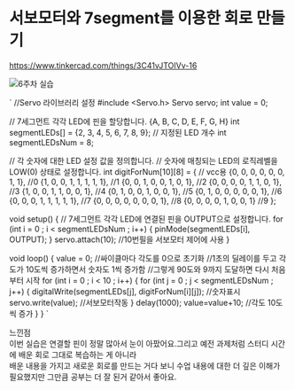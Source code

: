 # 서보모터와 7segment를 이용한 회로 만들기

https://www.tinkercad.com/things/3C41vJTOIVv-16

![6주차 실습](https://github.com/sejongsmarcle/2024_Spring_SMARCLE_Snaegi_Study/assets/162894229/0e7f99e5-148a-48fb-8129-70c6fc349347)

` //Servo 라이브러리 설정
#include <Servo.h> 
Servo servo;
int value = 0; 

// 7세그먼트 각각 LED에 핀을 할당합니다. {A, B, C, D, E, F, G, H}
int segmentLEDs[] = {2, 3, 4, 5, 6, 7, 8, 9};
// 지정된 LED 개수
int segmentLEDsNum = 8;

// 각 숫자에 대한 LED 설정 값을 정의합니다.
// 숫자에 매칭되는 LED의 로직레벨을 LOW(0) 상태로 설정합니다.
int digitForNum[10][8] = { // vcc용
{0, 0, 0, 0, 0, 0, 1, 1}, //0
{1, 0, 0, 1, 1, 1, 1, 1}, //1
{0, 0, 1, 0, 0, 1, 0, 1}, //2
{0, 0, 0, 0, 1, 1, 0, 1}, //3
{1, 0, 0, 1, 1, 0, 0, 1}, //4
{0, 1, 0, 0, 1, 0, 0, 1}, //5
{0, 1, 0, 0, 0, 0, 0, 1}, //6
{0, 0, 0, 1, 1, 1, 1, 1}, //7
{0, 0, 0, 0, 0, 0, 0, 1}, //8
{0, 0, 0, 0, 1, 0, 0, 1}  //9
};



void setup() 
{
   // 7세그먼트 각각 LED에 연결된 핀을 OUTPUT으로 설정합니다.
   for (int i = 0 ; i < segmentLEDsNum ; i++) 
  {
      pinMode(segmentLEDs[i], OUTPUT);
   }
  servo.attach(10); //10번필을 서보모터 제어에 사용
}

void loop() 
{
  value = 0; //싸이클마다 각도를 0으로 초기화
  //1초의 딜레이를 두고 각도가 10도씩 증가하면서 숫자도 1씩 증가함
  //그렇게 90도와 9까지 도달하면 다시 처음부터 시작
   for (int i = 0 ; i < 10 ; i++) 
  {
      for (int j = 0 ; j < segmentLEDsNum ; j++) 
    {
         digitalWrite(segmentLEDs[j], digitForNum[i][j]); //숫자표시
        servo.write(value); //서보모터작동
      }
      delay(1000);
     value=value+10; //각도 10도씩 증가
   }
} `

느낀점 <br> 이번 실습은 연결할 핀이 정말 많아서 눈이 아팠어요.그리고 예전 과제처럼 스터디 시간에 배운 회로 그대로 복습하는 게 아니라    
배운 내용을 가지고 새로운 회로를 만드는 거다 보니 수업 내용에 대한 더 깊은 이해가 필요했지만 그만큼 공부는 더 잘 된거 같아서 좋아요.
